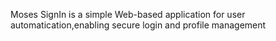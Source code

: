Moses SignIn is a simple Web-based application for user automatication,enabling secure login and profile management 
